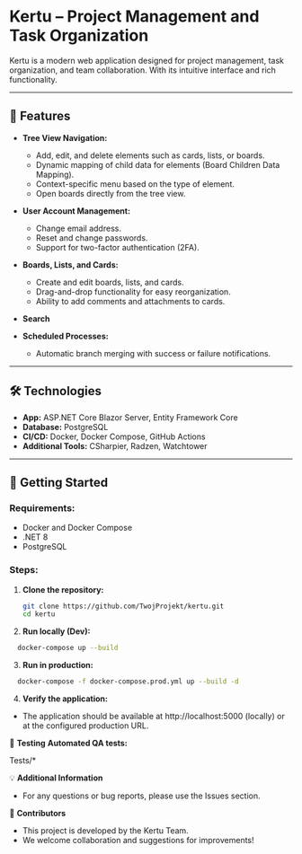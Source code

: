 # Kertu – Project Management and Task Organization

Kertu is a modern web application designed for project management, task organization, and team collaboration. With its intuitive interface and rich functionality.

---

## 🔧 **Features**
- **Tree View Navigation:**
  - Add, edit, and delete elements such as cards, lists, or boards.
  - Dynamic mapping of child data for elements (Board Children Data Mapping).
  - Context-specific menu based on the type of element.
  - Open boards directly from the tree view.

- **User Account Management:**
  - Change email address.
  - Reset and change passwords.
  - Support for two-factor authentication (2FA).

- **Boards, Lists, and Cards:**
  - Create and edit boards, lists, and cards.
  - Drag-and-drop functionality for easy reorganization.
  - Ability to add comments and attachments to cards.

- **Search**

- **Scheduled Processes:**
  - Automatic branch merging with success or failure notifications.

---

## 🛠️ **Technologies**
- **App:** ASP.NET Core Blazor Server, Entity Framework Core
- **Database:** PostgreSQL
- **CI/CD:** Docker, Docker Compose, GitHub Actions
- **Additional Tools:** CSharpier, Radzen, Watchtower

---

## 🚀 **Getting Started**

### Requirements:
- Docker and Docker Compose
- .NET 8
- PostgreSQL

### Steps:
1. **Clone the repository:**
   ```bash
   git clone https://github.com/TwojProjekt/kertu.git
   cd kertu

2. **Run locally (Dev):**
```bash
  docker-compose up --build
```
3. **Run in production:**
```bash
  docker-compose -f docker-compose.prod.yml up --build -d
```
4. **Verify the application:**
- The application should be available at http://localhost:5000 (locally) or at the configured production URL.

🧪 **Testing**
**Automated QA tests:**

Tests/*

💡 **Additional Information**
- For any questions or bug reports, please use the Issues section.

🤝 **Contributors**
- This project is developed by the Kertu Team.
- We welcome collaboration and suggestions for improvements!
